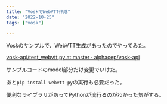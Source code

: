 ```yaml
---
title: "VoskでWebVTT作成"
date: "2022-10-25"
tags: ["vosk"]

---
```


Voskのサンプルで、WebVTT生成があったのでやってみた。

[vosk-api/test_webvtt.py at master · alphacep/vosk-api](https://github.com/alphacep/vosk-api/blob/master/python/example/test_webvtt.py)

サンプルコードのmodel部分だけ変更でいけた。

あと`pip install webvtt-py`の実行も必要だった。

便利なライブラリがあってPythonが流行るのがわかった気がする。

